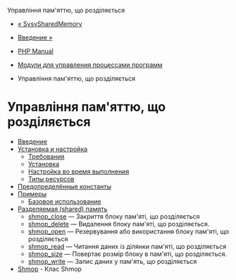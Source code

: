 Управління пам'яттю, що розділяється

-   [« SysvSharedMemory](class.sysvsharedmemory.html)
    
-   [Введение »](intro.shmop.html)
    
-   [PHP Manual](index.html)
    
-   [Модули для управления процессами программ](refs.fileprocess.process.html)
    
-   Управління пам'яттю, що розділяється
    

# Управління пам'яттю, що розділяється

-   [Введение](intro.shmop.html)
-   [Установка и настройка](shmop.setup.html)
    -   [Требования](shmop.requirements.html)
    -   [Установка](shmop.installation.html)
    -   [Настройка во время выполнения](shmop.configuration.html)
    -   [Типы ресурсов](shmop.resources.html)
-   [Предопределённые константы](shmop.constants.html)
-   [Примеры](shmop.examples.html)
    -   [Базовое использование](shmop.examples-basic.html)
-   [Разделяемая (shared) память](ref.shmop.html)
    -   [shmop\_close](function.shmop-close.html) — Закриття блоку пам'яті, що розділяється
    -   [shmop\_delete](function.shmop-delete.html) — Видалення блоку пам'яті, що розділяється.
    -   [shmop\_open](function.shmop-open.html) — Резервування або використання блоку пам'яті, що розділяється
    -   [shmop\_read](function.shmop-read.html) — Читання даних із ділянки пам'яті, що розділяється
    -   [shmop\_size](function.shmop-size.html) — Повертає розмір блоку в пам'яті, що розділяється.
    -   [shmop\_write](function.shmop-write.html) — Запис даних у пам'ять, що розділяється
-   [Shmop](class.shmop.html) - Клас Shmop